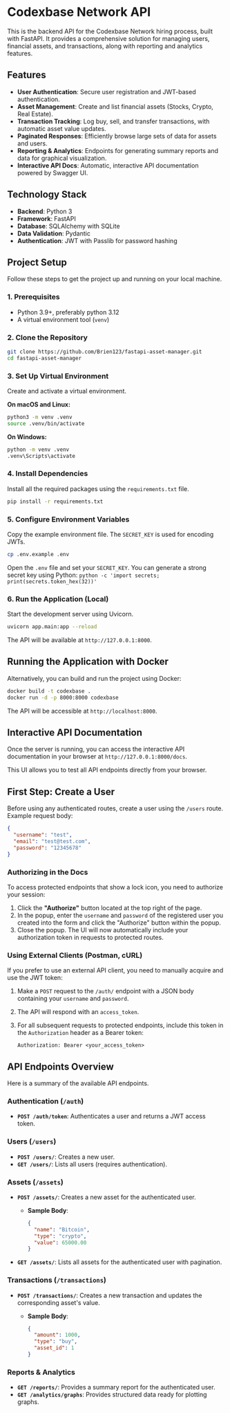 # Codexbase Network API

This is the backend API for the Codexbase Network hiring process, built with FastAPI. It provides a comprehensive solution for managing users, financial assets, and transactions, along with reporting and analytics features.

## Features

* **User Authentication**: Secure user registration and JWT-based authentication.
* **Asset Management**: Create and list financial assets (Stocks, Crypto, Real Estate).
* **Transaction Tracking**: Log buy, sell, and transfer transactions, with automatic asset value updates.
* **Paginated Responses**: Efficiently browse large sets of data for assets and users.
* **Reporting & Analytics**: Endpoints for generating summary reports and data for graphical visualization.
* **Interactive API Docs**: Automatic, interactive API documentation powered by Swagger UI.

## Technology Stack

* **Backend**: Python 3
* **Framework**: FastAPI
* **Database**: SQLAlchemy with SQLite
* **Data Validation**: Pydantic
* **Authentication**: JWT with Passlib for password hashing

## Project Setup

Follow these steps to get the project up and running on your local machine.

### 1. Prerequisites

* Python 3.9+, preferably python 3.12
* A virtual environment tool (`venv`)

### 2. Clone the Repository

```bash
git clone https://github.com/Brien123/fastapi-asset-manager.git
cd fastapi-asset-manager
```

### 3. Set Up Virtual Environment

Create and activate a virtual environment.

**On macOS and Linux:**

```bash
python3 -m venv .venv
source .venv/bin/activate
```

**On Windows:**

```bash
python -m venv .venv
.venv\Scripts\activate
```

### 4. Install Dependencies

Install all the required packages using the `requirements.txt` file.

```bash
pip install -r requirements.txt
```

### 5. Configure Environment Variables

Copy the example environment file. The `SECRET_KEY` is used for encoding JWTs.

```bash
cp .env.example .env
```

Open the `.env` file and set your `SECRET_KEY`. You can generate a strong secret key using Python:
`python -c 'import secrets; print(secrets.token_hex(32))'`

### 6. Run the Application (Local)

Start the development server using Uvicorn.

```bash
uvicorn app.main:app --reload
```

The API will be available at `http://127.0.0.1:8000`.

## Running the Application with Docker

Alternatively, you can build and run the project using Docker:

```bash
docker build -t codexbase .
docker run -d -p 8000:8000 codexbase
```

The API will be accessible at `http://localhost:8000`.

## Interactive API Documentation

Once the server is running, you can access the interactive API documentation in your browser at `http://127.0.0.1:8000/docs`.

This UI allows you to test all API endpoints directly from your browser.

## First Step: Create a User

Before using any authenticated routes, create a user using the `/users` route. Example request body:

```json
{
  "username": "test",
  "email": "test@test.com",
  "password": "12345678"
}
```

### Authorizing in the Docs

To access protected endpoints that show a lock icon, you need to authorize your session:

1. Click the **"Authorize"** button located at the top right of the page.
2. In the popup, enter the `username` and `password` of the registered user you created into the form and click the "Authorize" button within the popup.
3. Close the popup. The UI will now automatically include your authorization token in requests to protected routes.

### Using External Clients (Postman, cURL)

If you prefer to use an external API client, you need to manually acquire and use the JWT token:

1. Make a `POST` request to the `/auth/` endpoint with a JSON body containing your `username` and `password`.
2. The API will respond with an `access_token`.
3. For all subsequent requests to protected endpoints, include this token in the `Authorization` header as a Bearer token:

   ```
   Authorization: Bearer <your_access_token>
   ```

## API Endpoints Overview

Here is a summary of the available API endpoints.

### Authentication (`/auth`)

* **`POST /auth/token`**: Authenticates a user and returns a JWT access token.

### Users (`/users`)

* **`POST /users/`**: Creates a new user.
* **`GET /users/`**: Lists all users (requires authentication).

### Assets (`/assets`)

* **`POST /assets/`**: Creates a new asset for the authenticated user.

  * **Sample Body**:

    ```json
    {
      "name": "Bitcoin",
      "type": "crypto",
      "value": 65000.00
    }
    ```
* **`GET /assets/`**: Lists all assets for the authenticated user with pagination.

### Transactions (`/transactions`)

* **`POST /transactions/`**: Creates a new transaction and updates the corresponding asset's value.

  * **Sample Body**:

    ```json
    {
      "amount": 1000,
      "type": "buy",
      "asset_id": 1
    }
    ```

### Reports & Analytics

* **`GET /reports/`**: Provides a summary report for the authenticated user.
* **`GET /analytics/graphs`**: Provides structured data ready for plotting graphs.
